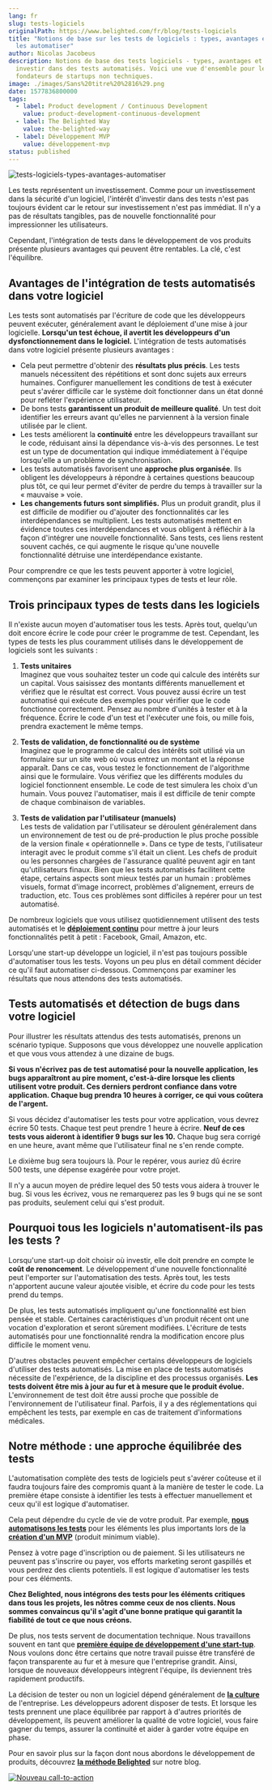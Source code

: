 ```yaml
---
lang: fr
slug: tests-logiciels
originalPath: https://www.belighted.com/fr/blog/tests-logiciels
title: "Notions de base sur les tests de logiciels : types, avantages et quand
  les automatiser"
author: Nicolas Jacobeus
description: Notions de base des tests logiciels - types, avantages et quand
  investir dans des tests automatisés. Voici une vue d'ensemble pour les
  fondateurs de startups non techniques.
image: ./images/Sans%20titre%20%2816%29.png
date: 1577836800000
tags:
  - label: Product development / Continuous Development
    value: product-development-continuous-development
  - label: The Belighted Way
    value: the-belighted-way
  - label: Développement MVP
    value: développement-mvp
status: published
---
```

![tests-logiciels-types-avantages-automatiser](/content/images/legacy/VbJ9E3wOzSQnFlH3YHebO.png)

Les tests représentent un investissement. Comme pour un investissement dans la sécurité d'un logiciel, l'intérêt d'investir dans des tests n'est pas toujours évident car le retour sur investissement n'est pas immédiat. Il n'y a pas de résultats tangibles, pas de nouvelle fonctionnalité pour impressionner les utilisateurs.

Cependant, l'intégration de tests dans le développement de vos produits présente plusieurs avantages qui peuvent être rentables. La clé, c'est l'équilibre.

**Avantages de l'intégration de tests automatisés dans votre logiciel**
-----------------------------------------------------------------------

Les tests sont automatisés par l'écriture de code que les développeurs peuvent exécuter, généralement avant le déploiement d'une mise à jour logicielle. **Lorsqu'un test échoue, il avertit les développeurs d'un dysfonctionnement dans le logiciel.** L'intégration de tests automatisés dans votre logiciel présente plusieurs avantages :

*   Cela peut permettre d'obtenir des **résultats plus précis**. Les tests manuels nécessitent des répétitions et sont donc sujets aux erreurs humaines. Configurer manuellement les conditions de test à exécuter peut s'avérer difficile car le système doit fonctionner dans un état donné pour refléter l'expérience utilisateur.
*   De bons tests **garantissent un produit de meilleure qualité**. Un test doit identifier les erreurs avant qu'elles ne parviennent à la version finale utilisée par le client.
*   Les tests améliorent la **continuité** entre les développeurs travaillant sur le code, réduisant ainsi la dépendance vis-à-vis des personnes. Le test est un type de documentation qui indique immédiatement à l'équipe lorsqu'elle a un problème de synchronisation.
*   Les tests automatisés favorisent une **approche plus organisée**. Ils obligent les développeurs à répondre à certaines questions beaucoup plus tôt, ce qui leur permet d'éviter de perdre du temps à travailler sur la « mauvaise » voie.
*   **Les changements futurs sont simplifiés.** Plus un produit grandit, plus il est difficile de modifier ou d'ajouter des fonctionnalités car les interdépendances se multiplient. Les tests automatisés mettent en évidence toutes ces interdépendances et vous obligent à réfléchir à la façon d'intégrer une nouvelle fonctionnalité. Sans tests, ces liens restent souvent cachés, ce qui augmente le risque qu'une nouvelle fonctionnalité détruise une interdépendance existante.

Pour comprendre ce que les tests peuvent apporter à votre logiciel, commençons par examiner les principaux types de tests et leur rôle.

**Trois principaux types de tests dans les logiciels**
------------------------------------------------------

Il n'existe aucun moyen d'automatiser tous les tests. Après tout, quelqu'un doit encore écrire le code pour créer le programme de test. Cependant, les types de tests les plus couramment utilisés dans le développement de logiciels sont les suivants :

1.  **Tests unitaires**  
    Imaginez que vous souhaitez tester un code qui calcule des intérêts sur un capital. Vous saisissez des montants différents manuellement et vérifiez que le résultat est correct. Vous pouvez aussi écrire un test automatisé qui exécute des exemples pour vérifier que le code fonctionne correctement. Pensez au nombre d'unités à tester et à la fréquence. Écrire le code d'un test et l'exécuter une fois, ou mille fois, prendra exactement le même temps.  
    
2.  **Tests de validation, de fonctionnalité ou de système**  
    Imaginez que le programme de calcul des intérêts soit utilisé via un formulaire sur un site web où vous entrez un montant et la réponse apparaît. Dans ce cas, vous testez le fonctionnement de l'algorithme ainsi que le formulaire. Vous vérifiez que les différents modules du logiciel fonctionnent ensemble. Le code de test simulera les choix d'un humain. Vous pouvez l'automatiser, mais il est difficile de tenir compte de chaque combinaison de variables.   
    
3.  **Tests de validation par l'utilisateur (manuels)**  
    Les tests de validation par l'utilisateur se déroulent généralement dans un environnement de test ou de pré-production le plus proche possible de la version finale « opérationnelle ». Dans ce type de tests, l'utilisateur interagit avec le produit comme s'il était un client. Les chefs de produit ou les personnes chargées de l'assurance qualité peuvent agir en tant qu'utilisateurs finaux. Bien que les tests automatisés facilitent cette étape, certains aspects sont mieux testés par un humain : problèmes visuels, format d'image incorrect, problèmes d'alignement, erreurs de traduction, etc. Tous ces problèmes sont difficiles à repérer pour un test automatisé.

De nombreux logiciels que vous utilisez quotidiennement utilisent des tests automatisés et le **[déploiement continu](/fr/blog/livraison-continue-startup)** pour mettre à jour leurs fonctionnalités petit à petit : Facebook, Gmail, Amazon, etc.

Lorsqu'une start-up développe un logiciel, il n'est pas toujours possible d'automatiser tous les tests. Voyons un peu plus en détail comment décider ce qu'il faut automatiser ci-dessous. Commençons par examiner les résultats que nous attendons des tests automatisés.

**Tests automatisés et détection de bugs dans votre logiciel**
--------------------------------------------------------------

Pour illustrer les résultats attendus des tests automatisés, prenons un scénario typique. Supposons que vous développez une nouvelle application et que vous vous attendez à une dizaine de bugs. 

**Si vous n'écrivez pas de test automatisé pour la nouvelle application, les bugs apparaîtront au pire moment, c'est-à-dire lorsque les clients utilisent votre produit. Ces derniers perdront confiance dans votre application. Chaque bug prendra 10 heures à corriger, ce qui vous coûtera de l'argent.**

Si vous décidez d'automatiser les tests pour votre application, vous devrez écrire 50 tests. Chaque test peut prendre 1 heure à écrire. **Neuf de ces tests vous aideront à identifier 9 bugs sur les 10.** Chaque bug sera corrigé en une heure, avant même que l'utilisateur final ne s'en rende compte.

Le dixième bug sera toujours là. Pour le repérer, vous auriez dû écrire 500 tests, une dépense exagérée pour votre projet.

Il n'y a aucun moyen de prédire lequel des 50 tests vous aidera à trouver le bug. Si vous les écrivez, vous ne remarquerez pas les 9 bugs qui ne se sont pas produits, seulement celui qui s'est produit.

**Pourquoi tous les logiciels n'automatisent-ils pas les tests ?**
------------------------------------------------------------------

Lorsqu'une start-up doit choisir où investir, elle doit prendre en compte le **coût de renoncement**. Le développement d'une nouvelle fonctionnalité peut l'emporter sur l'automatisation des tests. Après tout, les tests n'apportent aucune valeur ajoutée visible, et écrire du code pour les tests prend du temps. 

De plus, les tests automatisés impliquent qu'une fonctionnalité est bien pensée et stable. Certaines caractéristiques d'un produit récent ont une vocation d'exploration et seront sûrement modifiées. L'écriture de tests automatisés pour une fonctionnalité rendra la modification encore plus difficile le moment venu.

D'autres obstacles peuvent empêcher certains développeurs de logiciels d'utiliser des tests automatisés. La mise en place de tests automatisés nécessite de l'expérience, de la discipline et des processus organisés. **Les tests doivent être mis à jour au fur et à mesure que le produit évolue.** L'environnement de test doit être aussi proche que possible de l'environnement de l'utilisateur final. Parfois, il y a des réglementations qui empêchent les tests, par exemple en cas de traitement d'informations médicales. 

**Notre méthode : une approche équilibrée des tests**
-----------------------------------------------------

L'automatisation complète des tests de logiciels peut s'avérer coûteuse et il faudra toujours faire des compromis quant à la manière de tester le code. La première étape consiste à identifier les tests à effectuer manuellement et ceux qu'il est logique d'automatiser. 

Cela peut dépendre du cycle de vie de votre produit. Par exemple, **[nous automatisons les tests](https://www.belighted.com/blog/how-we-test-our-rails-projects-1-3)** pour les éléments les plus importants lors de la **[création d'un MVP](/fr/developpement-mvp)** (produit minimum viable). 

Pensez à votre page d'inscription ou de paiement. Si les utilisateurs ne peuvent pas s'inscrire ou payer, vos efforts marketing seront gaspillés et vous perdrez des clients potentiels. Il est logique d'automatiser les tests pour ces éléments. 

**Chez Belighted, nous intégrons des tests pour les éléments critiques dans tous les projets, les nôtres comme ceux de nos clients. Nous sommes convaincus qu'il s'agit d'une bonne pratique qui garantit la fiabilité de tout ce que nous créons.**

De plus, nos tests servent de documentation technique. Nous travaillons souvent en tant que **[première équipe de développement d'une start-tup](/fr/blog/avantages-inconvenients-externaliser-developpement-saas)**. Nous voulons donc être certains que notre travail puisse être transféré de façon transparente au fur et à mesure que l'entreprise grandit. Ainsi, lorsque de nouveaux développeurs intègrent l'équipe, ils deviennent très rapidement productifs.

La décision de tester ou non un logiciel dépend généralement de **[la culture](/fr/a-propos)** de l'entreprise. Les développeurs adorent disposer de tests. Et lorsque les tests prennent une place équilibrée par rapport à d'autres priorités de développement, ils peuvent améliorer la qualité de votre logiciel, vous faire gagner du temps, assurer la continuité et aider à garder votre équipe en phase.

Pour en savoir plus sur la façon dont nous abordons le développement de produits, découvrez **[la méthode Belighted](/fr/blog/methode-developpement-produits-saas)** sur notre blog.

[![Nouveau call-to-action](/content/images/legacy/jLxarWVFZ4IWPcDnMDdPS.png)](https://cta-redirect.hubspot.com/cta/redirect/1684659/9910533f-98e7-4836-a277-f9b2eb95e8b8)